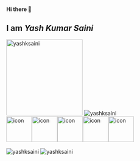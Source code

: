 #### Hi there 👋
## I am <strong><em>Yash Kumar Saini</em></strong> 

<!-- For displaying count of profile visit -->
<img style="width:200px" src="https://komarev.com/ghpvc/?username=yashksaini&label=Profile%20views&color=0e75b6&style=flat" alt="yashksaini" /> 

<img src="https://github-readme-stats.vercel.app/api/top-langs?username=yashksaini&show_icons=true&locale=en&layout=compact" alt="yashksaini" />

<div align="left">
  <div style="display: flex; align-items: flex-start;">
    <img src="https://techstack-generator.vercel.app/java-icon.svg" alt="icon" width="67" height="67" />
    <img src="https://techstack-generator.vercel.app/github-icon.svg" alt="icon" width="67" height="67" />
    <img src="https://techstack-generator.vercel.app/js-icon.svg" alt="icon" width="67" height="67" />
    <img src="https://techstack-generator.vercel.app/prettier-icon.svg" alt="icon" width="67" height="67" />
    <img src="https://techstack-generator.vercel.app/mysql-icon.svg" alt="icon" width="67" height="67" />
  </div>
</div>
<br>

<!-- For displaying Github stats -->

<img  src="https://github-readme-stats.vercel.app/api?username=yashksaini&show_icons=true&locale=en" alt="yashksaini" />
<img  src="https://github-readme-streak-stats.herokuapp.com/?user=yashksaini&" alt="yashksaini" />

<!--
**yashksaini/yashksaini** is a ✨ _special_ ✨ repository because its `README.md` (this file) appears on your GitHub profile.

Here are some ideas to get you started:

- 🔭 I’m currently working on ...
- 🌱 I’m currently learning ...
- 👯 I’m looking to collaborate on ...
- 🤔 I’m looking for help with ...
- 💬 Ask me about ...
- 📫 How to reach me: ...
- 😄 Pronouns: ...
- ⚡ Fun fact: ...
-->
